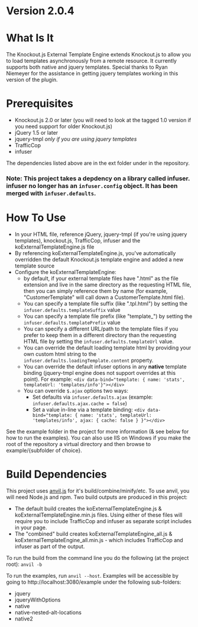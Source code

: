 # Version 2.0.4

# What Is It

The Knockout.js External Template Engine extends Knockout.js to allow you to load templates asynchronously from a remote resource.
It currently supports both native and jquery templates.  Special thanks to Ryan Niemeyer for the assistance in getting jquery templates working in this version of the plugin.

# Prerequisites
* Knockout.js 2.0 or later (you will need to look at the tagged 1.0 version if you need support for older Knockout.js)
* jQuery 1.5 or later
* jquery-tmpl *only if you are using jquery templates*
* TrafficCop
* infuser

The dependencies listed above are in the ext folder under in the repository.

### Note: This project takes a depdency on a library called infuser.  infuser no longer has an `infuser.config` object.  It has been merged with `infuser.defaults`.

# How To Use

* In your HTML file, reference jQuery, jquery-tmpl (if you're using jquery templates), knockout.js, TrafficCop, infuser and the koExternalTemplateEngine.js file
* By referencing koExternalTemplateEngine.js, you've automatically overridden the default Knockout.js template engine and added a new template source
* Configure the koExternalTemplateEngine:
    * by default, if your external template files have ".html" as the file extension and live in the same directory as the requesting HTML file, then you can simply reference them by name (for example, "CustomerTemplate" will call down a CustomerTemplate.html file).
    * You can specify a template file suffix (like ".tpl.html") by setting the `infuser.defaults.templateSuffix` value
    * You can specify a template file prefix (like "template_") by setting the `infuser.defaults.templatePrefix` value
    * You can specify a different URL/path to the template files if you prefer to keep them in a different directory than the requesting HTML file by setting the `infuser.defaults.templateUrl` value.
    * You can override the default loading template html by providing your own custom html string to the `infuser.defaults.loadingTemplate.content` property.
    * You can override the default infuser options in any **native** template binding (jquery-tmpl engine does not support overrides at this point).  For example: `<div data-bind="template: { name: 'stats', templateUrl: 'templates/info'}"></div>`
    * You can override `$.ajax` options two ways:
        * Set defaults via `infuser.defaults.ajax` (example: `infuser.defaults.ajax.cache = false`)
        * Set a value in-line via a template binding: `<div data-bind="template: { name: 'stats', templateUrl: 'templates/info', ajax: { cache: false } }"></div>`

See the example folder in the project for more information (& see below for how to run the examples).
You can also use IIS on Windows if you make the root of the repository a virtual directory and then browse to example/{subfolder of choice}.

# Build Dependencies
This project uses [anvil.js](http://appendTo.github.com/anvil.js) for it's build/combine/minify/etc.  To use anvil, you will need Node.js and npm.
Two build outputs are produced in this project:

* The default build creates the koExternalTemplateEngine.js & koExternalTemplateEngine.min.js files.  Using either of these files will require you to include TrafficCop and infuser as separate script includes in your page.
* The "combined" build creates koExternalTemplateEngine_all.js & koExternalTemplateEngine_all.min.js - which includes TrafficCop and infuser as part of the output.

To run the build from the command line you do the following (at the project root): `anvil -b`

To run the examples, run `anvil --host`.  Examples will be accessible by going to http://localhost:3080/example under the following sub-folders:

* jquery
* jqueryWithOptions
* native
* native-nested-alt-locations
* native2